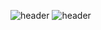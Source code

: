 ![header](https://capsule-render.vercel.app/api?type=cylinder&color=000000&height=150&section=header&text=893107's%20Github&fontColor=ffffff&fontSize=70&animation=fadeIn&fontAlignY=55&desc=%20&descAlignY=62&descAlign=62)
![header](https://capsule-render.vercel.app/api?type=Waving)
<div align=center>



</div>
